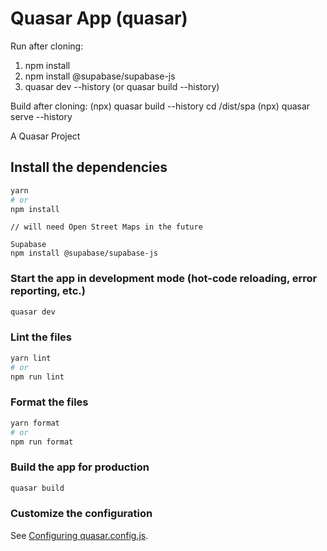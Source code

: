 # Quasar App (quasar)

Run after cloning:
1. npm install
2. npm install @supabase/supabase-js
3. quasar dev --history (or quasar build --history)

Build after cloning:
(npx) quasar build --history
cd /dist/spa
(npx) quasar serve --history

A Quasar Project

## Install the dependencies
```bash
yarn
# or
npm install
```
```
// will need Open Street Maps in the future 
```

```
Supabase
npm install @supabase/supabase-js
```

### Start the app in development mode (hot-code reloading, error reporting, etc.)
```bash
quasar dev
```


### Lint the files
```bash
yarn lint
# or
npm run lint
```


### Format the files
```bash
yarn format
# or
npm run format
```



### Build the app for production
```bash
quasar build
```

### Customize the configuration
See [Configuring quasar.config.js](https://v2.quasar.dev/quasar-cli-vite/quasar-config-js).
